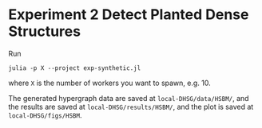 # Experiment 2 Detect Planted Dense Structures 
Run
```
julia -p X --project exp-synthetic.jl 
```
where ```X``` is the number of workers you want to spawn, e.g. 10.

The generated hypergraph data are saved at ```local-DHSG/data/HSBM/```,
and the results are saved at ```local-DHSG/results/HSBM/```, and
the plot is saved at ```local-DHSG/figs/HSBM```.